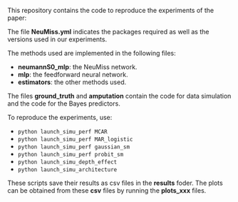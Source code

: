 This repository contains the code to reproduce the experiments of the paper:

The file **NeuMiss.yml** indicates the packages required as well as the
versions used in our experiments.

The methods used are implemented in the following files:
 * **neumannS0_mlp**: the NeuMiss network.
 * **mlp**: the feedforward neural network.
 * **estimators**: the other methods used.

 The files **ground_truth** and **amputation** contain the code for data
 simulation and the code for the Bayes predictors.

 To reproduce the experiments, use:
  * `python launch_simu_perf MCAR`
  * `python launch_simu_perf MAR_logistic`
  * `python launch_simu_perf gaussian_sm`
  * `python launch_simu_perf probit_sm`
  * `python launch_simu_depth_effect`
  * `python launch_simu_architecture`

These scripts save their results as csv files in the **results** foder. The
plots can be obtained from these **csv** files by running the **plots_xxx**
files.